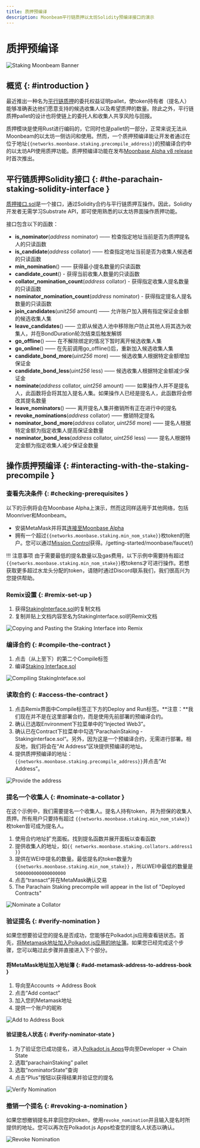 ```yaml
---
title: 质押预编译
description: Moonbeam平行链质押以太坊Solidity预编译接口的演示
---
```


# 质押预编译

![Staking Moonbeam Banner](/images/tokens/staking/precompiles/precompile-banner.png)

## 概览 {: #introduction } 

最近推出一种名为[平行链质押](https://github.com/PureStake/moonbeam/tree/master/pallets/parachain-staking/src)的委托权益证明pallet，使token持有者（提名人）能够准确表达他们愿意支持的候选收集人以及希望质押的数量。除此之外，平行链质押pallet的设计也将使链上的委托人和收集人共享风险与回报。

质押模块是使用Rust进行编码的，它同时也是pallet的一部分，正常来说无法从Moonbeam的以太坊一侧访问和使用。然而，一个质押预编译能让开发者通过在位于地址`{{networks.moonbase.staking.precompile_address}}`的预编译合约中的以太坊API使用质押功能。质押预编译功能在发布[Moonbase Alpha v8 release](https://moonbeam.network/announcements/testnet-upgrade-moonbase-alpha-v8/)时首次推出。

## 平行链质押Solidity接口  {: #the-parachain-staking-solidity-interface } 

[质押接口.sol](https://github.com/PureStake/moonbeam/blob/master/precompiles/parachain-staking/StakingInterface.sol)是一个接口，通过Solidity合约与平行链质押互操作。因此，Solidity开发者无需学习Substrate API，即可使用熟悉的以太坊界面操作质押功能。

接口包含以下的函数：

 - **is_nominator**(*address* nominator) —— 检查指定地址当前是否为质押提名人的只读函数
 - **is_candidate**(*address* collator) —— 检查指定地址当前是否为收集人候选者的只读函数
 - **min_nomination**() —— 获得最小提名数量的只读函数
 - **candidate_count**() - 获得当前收集人数量的只读函数
 - **collator_nomination_count**(*address* collator) - 获得指定收集人提名数量的只读函数
 - **nominator_nomination_count**(*address* nominator) - 获得指定提名人提名数量的只读函数
 - **join_candidates**(*unit256* amount) —— 允许账户加入拥有指定保证金金额的候选收集人集
 - **leave_candidates**() —— 立即从候选人池中移除账户防止其他人将其选为收集人，并在BondDuration轮次结束后触发解绑
 - **go_offline**() —— 在不解除绑定的情况下暂时离开候选收集人集
 - **go_online**() —— 在先前调用go_offline()后，重新加入候选收集人集
 - **candidate_bond_more**(*uint256* more) —— 候选收集人根据特定金额增加保证金
 - **candidate_bond_less**(*uint256* less) —— 候选收集人根据特定金额减少保证金
 - **nominate**(*address* collator, *uint256* amount) —— 如果操作人并不是提名人，此函数将会将其加入提名人集。如果操作人已经是提名人，此函数将会修改其提名数量
 - **leave_nominators**() —— 离开提名人集并撤销所有正在进行中的提名
 - **revoke_nominations**(*address* collator) —— 撤销特定提名
 - **nominator_bond_more**(*address* collator, *uint256* more) —— 提名人根据特定金额为指定收集人提高保证金数量
 - **nominator_bond_less**(*address* collator, *uint256* less) —— 提名人根据特定金额为指定收集人减少保证金数量

## 操作质押预编译 {: #interacting-with-the-staking-precompile } 

### 查看先决条件 {: #checking-prerequisites }
以下的示例将会在Moonbase Alpha上演示，然而这同样适用于其他网络，包括Moonriver和Moonbeam。

 - 安装MetaMask并将其[连接至Moonbase Alpha](/getting-started/moonbase/metamask/)
 - 拥有一个超过`{{networks.moonbase.staking.min_nom_stake}}`枚token的账户。您可以通过[Mission Control](/getting-started/moonbase/faucet/)获得。/getting-started/moonbase/faucet/)

!!! 注意事项
    由于需要最低的提名数量以及gas费用，以下示例中需要持有超过`{{networks.moonbase.staking.min_nom_stake}}`枚tokens才可进行操作。若想获取更多超过水龙头分配的token，请随时通过Discord联系我们，我们很高兴为您提供帮助。

### Remix设置 {: #remix-set-up } 
1. 获得[StakingInterface.sol](https://github.com/PureStake/moonbeam/blob/master/precompiles/parachain-staking/StakingInterface.sol)的复制文档
2. 复制并贴上文档内容至名为StakingInterface.sol的Remix文档

![Copying and Pasting the Staking Interface into Remix](/images/tokens/staking/precompiles/precompile-1.png)

### 编译合约 {: #compile-the-contract } 
1. 点击（从上至下）的第二个Compile标签
2. 编译[Staking Interface.sol](https://github.com/PureStake/moonbeam/blob/master/precompiles/parachain-staking/StakingInterface.sol)

![Compiling StakingInteface.sol](/images/tokens/staking/precompiles/precompile-2.png)

### 读取合约 {: #access-the-contract } 
1. 点击Remix界面中Compile标签正下方的Deploy and Run标签。**注意：**我们现在并不是在这里部署合约，而是使用先前部署的预编译合约。
2. 确认已选取Environment下拉菜单中的“Injected Web3”。
3. 确认已在Contract下拉菜单中勾选”ParachainStaking - Stakinginterface.sol“。另外，因为这是一个预编译合约，无需进行部署。相反地，我们将会在“At Address”区块提供预编译的地址。
4. 提供质押预编译的地址：`{{networks.moonbase.staking.precompile_address}}`并点击“At Address”。

![Provide the address](/images/tokens/staking/precompiles/precompile-3.png)

### 提名一个收集人 {: #nominate-a-collator } 
在这个示例中，我们需要提名一个收集人。提名人持有token，并为担保的收集人质押。所有用户只要持有超过 `{{networks.moonbase.staking.min_nom_stake}}`枚token皆可成为提名人。

1. 使用合约地址扩充面板。找到提名函数并展开面板以查看函数
2. 提供收集人的地址，如`{{ networks.moonbase.staking.collators.address1 }}`
3. 提供在WEI中提名的数量。最低提名的token数量为`{{networks.moonbase.staking.min_nom_stake}}` ，所以WEI中最低的数量是`5000000000000000000`
4. 点击“transact”并在MetaMask确认交易
5. The Parachain Staking precompile will appear in the list of "Deployed Contracts"

![Nominate a Collator](/images/tokens/staking/precompiles/precompile-4.png)

### 验证提名 {: #verify-nomination } 
如果您想要验证您的提名是否成功，您能够在Polkadot.js应用查看链状态。首先，[将Metamask地址加入Polkadot.js应用的地址簿](https://polkadot.js.org/apps/?rpc=wss%3A%2F%2Fwss.testnet.moonbeam.network#/addresses)。如果您已经完成这个步骤，您可以略过此步骤并直接进入下个部分。

#### 将MetaMask地址加入地址簿 {: #add-metamask-address-to-address-book } 
1. 导向至Accounts -> Address Book
2. 点击“Add contact”
3. 加入您的Metamask地址
4. 提供一个账户的昵称

![Add to Address Book](/images/tokens/staking/precompiles/precompile-5.png)

#### 验证提名人状态 {: #verify-nominator-state } 
1. 为了验证您已成功提名，进入[Polkadot.js Apps](https://polkadot.js.org/apps/?rpc=wss%3A%2F%2Fwss.testnet.moonbeam.network#/chainstate)导向至Developer -> Chain State
2. 选取“parachainStaking” pallet
3. 选取“nominatorState”查询
4. 点击“Plus”按钮以获得结果并验证您的提名

![Verify Nomination](/images/tokens/staking/precompiles/precompile-6.png)

### 撤销一个提名 {: #revoking-a-nomination } 
如果您想撤销提名并拿回您的token，使用`revoke_nomination`并且输入提名时所提供的地址。您可以再次在Polkadot.js Apps检查您的提名人状态以确认。

![Revoke Nomination](/images/tokens/staking/precompiles/precompile-7.png)